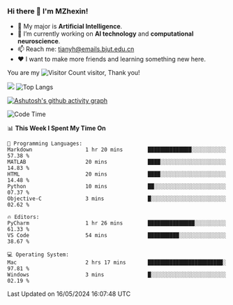 ### Hi there 👋 I'm MZhexin!

- 💬 My major is **Artificial Intelligence**.
- 🔭 I’m currently working on **AI technology** and **computational neuroscience**.
- 📫 Reach me: <tianyh@emails.bjut.edu.cn> 
- :heart: I want to make more friends and learning something new here.

You are my ![Visitor Count](https://profile-counter.glitch.me/MZhexin/count.svg) visitor, Thank you!

 ![](https://github-readme-stats.vercel.app/api?username=MZhexin&show_icons=true&theme=transparent) ![Top Langs](https://github-readme-stats.vercel.app/api/top-langs/?username=MZhexin&layout=compact&theme=tokyonight) 

[![Ashutosh's github activity graph](https://github-readme-activity-graph.vercel.app/graph?username=MZhexin)](https://github.com/ashutosh00710/github-readme-activity-graph)



<!--START_SECTION:waka-->
![Code Time](http://img.shields.io/badge/Code%20Time-274%20hrs%2038%20mins-blue)

📊 **This Week I Spent My Time On** 

```text
💬 Programming Languages: 
Markdown                 1 hr 20 mins        ██████████████░░░░░░░░░░░   57.38 % 
MATLAB                   20 mins             ████░░░░░░░░░░░░░░░░░░░░░   14.83 % 
HTML                     20 mins             ████░░░░░░░░░░░░░░░░░░░░░   14.48 % 
Python                   10 mins             ██░░░░░░░░░░░░░░░░░░░░░░░   07.37 % 
Objective-C              3 mins              █░░░░░░░░░░░░░░░░░░░░░░░░   02.62 % 

🔥 Editors: 
PyCharm                  1 hr 26 mins        ███████████████░░░░░░░░░░   61.33 % 
VS Code                  54 mins             ██████████░░░░░░░░░░░░░░░   38.67 % 

💻 Operating System: 
Mac                      2 hrs 17 mins       ████████████████████████░   97.81 % 
Windows                  3 mins              █░░░░░░░░░░░░░░░░░░░░░░░░   02.19 % 
```


 Last Updated on 16/05/2024 16:07:48 UTC
<!--END_SECTION:waka-->


